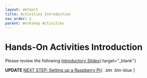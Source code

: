 ```yaml
---
layout: default
title: Activities Introduction
nav_order: 2
parent: Workshop Activities
---
```

# Hands-On Activities Introduction
Please review the following [Introductory Slides](https://docs.google.com/presentation/d/1hBeXuCdh40yaadefN_v0AN7xXOiM9j5DBGEJ1I75zRc/edit#slide=id.g6586c662b0_0_0){:target="_blank"} 


**UPDATE**
[NEXT STEP: Setting up a Raspberry Pi](raspberry-pi/set-up-RasPi.html){: .btn .btn-blue }
